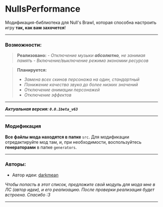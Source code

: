 # NullsPerformance
Модификация-библиотека для Null's Brawl, которая способна настроить игру __так, как вам захочется__!

---
### Возможности:

<blockquote>
<b>Реализовано:</b>
- <i>Отключение музыки <b>абсолютно</b>, не занимая память</i>
- <i>Включение/выключение режима экономии ресурсов</i>
</blockquote>

<blockquote>
<b>Планируется:</b>

- <i>Замена всех скинов персонажа на один, стандартный</i>
- <i>Понижение качества звука до более низких значений</i>
- <i>Отключение анимации персонажей</i>
- <i>Отключение эффектов</i>
</blockquote>

---
___Актуальная версия: `0.0.1beta_v63`___

---
### Модификация
<b>Все файлы мода находятся в папке </b>`src`. Для модификации отредактируйте мод там, и, при необходимости, воспользуйтесь <b> генераторами</b> в папке `generators`.

---
### Авторы:
- Автор идеи: [darkmean](https://t.me/s_darkmean)

<i>Чтобы попасть в этот список, предложите свой модуль для мода мне в ЛС (автор идеи), и его реализацию. После проверки реализация будет встроена. Спасибо :3</i>

---
